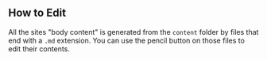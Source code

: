 ## How to Edit

All the sites "body content" is generated from the `content` folder by files that end with a `.md` extension. You can use the pencil button on those files to edit their contents. 
